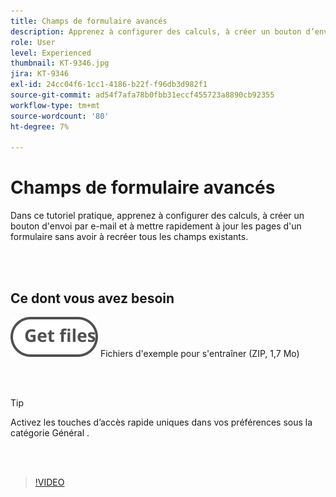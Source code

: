 ```yaml
---
title: Champs de formulaire avancés
description: Apprenez à configurer des calculs, à créer un bouton d’envoi par e-mail et à mettre rapidement à jour les pages d’un formulaire sans devoir recréer tous les champs existants
role: User
level: Experienced
thumbnail: KT-9346.jpg
jira: KT-9346
exl-id: 24cc04f6-1cc1-4186-b22f-f96db3d982f1
source-git-commit: ad54f7afa78b0fbb31eccf455723a8890cb92355
workflow-type: tm+mt
source-wordcount: '80'
ht-degree: 7%

---
```


# Champs de formulaire avancés

Dans ce tutoriel pratique, apprenez à configurer des calculs, à créer un bouton d&#39;envoi par e-mail et à mettre rapidement à jour les pages d&#39;un formulaire sans avoir à recréer tous les champs existants.

<br> 

## Ce dont vous avez besoin

[![Téléch. fichiers](../assets/Getfiles.svg)](../assets/ProjectEstimate.zip)
Fichiers d&#39;exemple pour s&#39;entraîner (ZIP, 1,7 Mo)

<br> 

>[!TIP]
>
>Activez les touches d’accès rapide uniques dans vos préférences sous la catégorie Général .

<br> 

>[!VIDEO](https://video.tv.adobe.com/v/340379?quality=12&learn=on&hidetitle=true)
